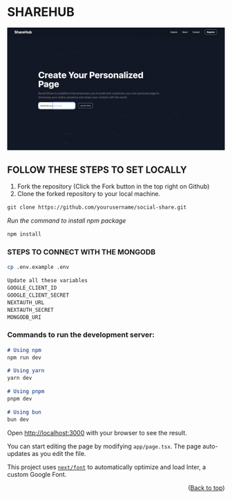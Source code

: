 # SHAREHUB

![ShareHub](<Share_hub.png>)


## FOLLOW THESE STEPS TO SET LOCALLY
1. Fork the repository (Click the Fork button in the top right on Github)
2. Clone the forked repository to your local machine.

```markdown
git clone https://github.com/yourusername/social-share.git
```
*Run the command to install npm package*
```markdown
npm install
```

### STEPS TO CONNECT WITH THE MONGODB

 ```bash
 cp .env.example .env
```
```bash
Update all these variables
GOOGLE_CLIENT_ID
GOOGLE_CLIENT_SECRET
NEXTAUTH_URL 
NEXTAUTH_SECRET 
MONGODB_URI 
 ```

 ### Commands to run the development server:

```markdown
# Using npm
npm run dev
```

```markdown
# Using yarn
yarn dev
```

```markdown
# Using pnpm
pnpm dev
```

```markdown
# Using bun
bun dev
```

Open [http://localhost:3000](http://localhost:3000) with your browser to see the result.

You can start editing the page by modifying `app/page.tsx`. The page auto-updates as you edit the file.

This project uses [`next/font`](https://nextjs.org/docs/basic-features/font-optimization) to automatically optimize and load Inter, a custom Google Font.

<p align="right">(<a href="#top">Back to top</a>)</p>
